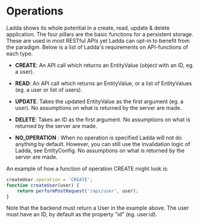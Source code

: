 # Operations

Ladda shows its whole potential in a create, read, update & delete application. The four pillars are the basic functions for a persistent storage. These are used in most RESTful APIs yet Ladda can opt-in to benefit from the paradigm. Below is a list of Ladda's requirements on API-functions of each type.

* **CREATE**: An API call which returns an EntityValue (object with an ID, eg. a user).

* **READ**: An API call which returns an EntityValue, or a list of EntityValues (eg. a user or list of users).

* **UPDATE**: Takes the updated EntityValue as the first argument (eg. a user). No assumptions on what is returned by the server are made.

* **DELETE**: Takes an ID as the first argument. No assumptions on what is returned by the server are made.

* **NO_OPERATION** : When no operation is specified Ladda will not do anything by default. However, you can still use the invalidation logic of Ladda, see EntityConfig. No assumptions on what is returned by the server are made.

An example of how a function of operation CREATE might look is:

```javascript
createUser.operation = 'CREATE';
function createUser(user) {
    return performPostRequest('/api/user', user);
}
```

Note that the backend must return a User in the example above. The user must have an ID, by default as the property "id" (eg. user.id).
